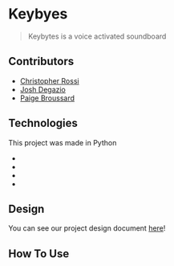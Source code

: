 # Keybyes

> Keybytes is a voice activated soundboard 

## Contributors
* [Christopher Rossi](https://github.com/duckyzero)
* [Josh Degazio](https://github.com/ResurrectHD)
* [Paige Broussard](https://github.com/Brou-0510)

## Technologies
This project was made in Python

*
*
*
*

## Design
You can see our project design document [here]()!

## How To Use

